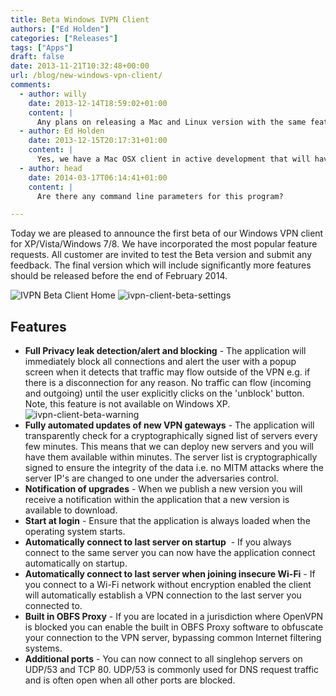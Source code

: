 ```yaml
---
title: Beta Windows IVPN Client
authors: ["Ed Holden"]
categories: ["Releases"]
tags: ["Apps"]
draft: false
date: 2013-11-21T10:32:48+00:00
url: /blog/new-windows-vpn-client/
comments:
  - author: willy
    date: 2013-12-14T18:59:02+01:00
    content: |
      Any plans on releasing a Mac and Linux version with the same features?
  - author: Ed Holden
    date: 2013-12-15T20:17:31+01:00
    content: |
      Yes, we have a Mac OSX client in active development that will have the exact same feature set as the Windows client. However we have not yet starting working on a Linux client due to demand (most Linux users run OpenVPN as a service) but its very possible that we will develop one in the near future.
  - author: head
    date: 2014-03-17T06:14:41+01:00
    content: |
      Are there any command line parameters for this program?

---
```

Today we are pleased to announce the first beta of our Windows VPN client for XP/Vista/Windows 7/8. We have incorporated the most popular feature requests. All customer are invited to test the Beta version and submit any feedback. The final version which will include significantly more features should be released before the end of February 2014.

![IVPN Beta Client Home](/images-static/uploads/ivpn-client-beta-main.png "IVPN Beta Client Home")
![ivpn-client-beta-settings](/images-static/uploads/ivpn-client-beta-settings.png "ivpn-client-beta-settings")


## Features

  * **Full Privacy leak detection/alert and blocking** - The application will immediately block all connections and alert the user with a popup screen when it detects that traffic may flow outside of the VPN e.g. if there is a disconnection for any reason. No traffic can flow (incoming and outgoing) until the user explicitly clicks on the 'unblock' button. Note, this feature is not available on Windows XP.
  ![ivpn-client-beta-warning](/images-static/uploads/ivpn-client-beta-warning.png "ivpn-client-beta-warning")
  * **Fully automated updates of new VPN gateways** - The application will transparently check for a cryptographically signed list of servers every few minutes. This means that we can deploy new servers and you will have them available within minutes. The server list is cryptographically signed to ensure the integrity of the data i.e. no MITM attacks where the server IP's are changed to one under the adversaries control.
  * **Notification of upgrades** - When we publish a new version you will receive a notification within the application that a new version is available to download.
  * **Start at login** - Ensure that the application is always loaded when the operating system starts.
  * **Automatically connect to last server on startup**  - If you always connect to the same server you can now have the application connect automatically on startup.
  * **Automatically connect to last server when joining insecure Wi-Fi** - If you connect to a Wi-Fi network without encryption enabled the client will automatically establish a VPN connection to the last server you connected to.
  * **Built in OBFS Proxy** - If you are located in a jurisdiction where OpenVPN is blocked you can enable the built in OBFS Proxy software to obfuscate your connection to the VPN server, bypassing common Internet filtering systems.
  * **Additional ports** - You can now connect to all singlehop servers on UDP/53 and TCP 80. UDP/53 is commonly used for DNS request traffic and is often open when all other ports are blocked.
